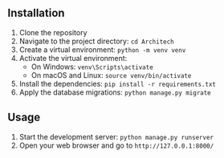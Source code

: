 ## Installation

1. Clone the repository
2. Navigate to the project directory: `cd Architech`
3. Create a virtual environment: `python -m venv venv`
4. Activate the virtual environment:
    - On Windows: `venv\Scripts\activate`
    - On macOS and Linux: `source venv/bin/activate`
5. Install the dependencies: `pip install -r requirements.txt`
6. Apply the database migrations: `python manage.py migrate`

## Usage

1. Start the development server: `python manage.py runserver`
2. Open your web browser and go to `http://127.0.0.1:8000/`
